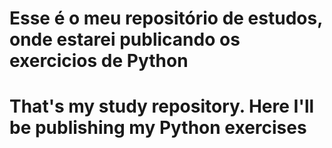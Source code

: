 # Esse é o meu repositório de estudos, onde estarei publicando os exercicios de Python
# That's my study repository. Here I'll be publishing my Python exercises
